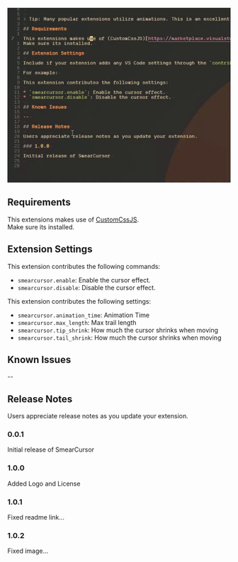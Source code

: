 ![Showcase](images/readme.gif)


## Requirements

This extensions makes use of [CustomCssJS](https://marketplace.visualstudio.com/items?itemName=be5invis.vscode-custom-css).  
Make sure its installed.

## Extension Settings

This extension contributes the following commands:

* `smearcursor.enable`: Enable the cursor effect.
* `smearcursor.disable`: Disable the cursor effect.


This extension contributes the following settings:

* `smearcursor.animation_time`: Animation Time
* `smearcursor.max_length`: Max trail length
* `smearcursor.tip_shrink`: How much the cursor shrinks when moving
* `smearcursor.tail_shrink`: How much the cursor shrinks when moving

## Known Issues

--

## Release Notes

Users appreciate release notes as you update your extension.

### 0.0.1
Initial release of SmearCursor

### 1.0.0
Added Logo and License

### 1.0.1
Fixed readme link...

### 1.0.2
Fixed image...
